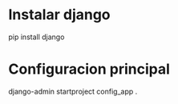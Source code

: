 
# Instalar django
pip install django

# Configuracion principal
django-admin startproject config_app .


